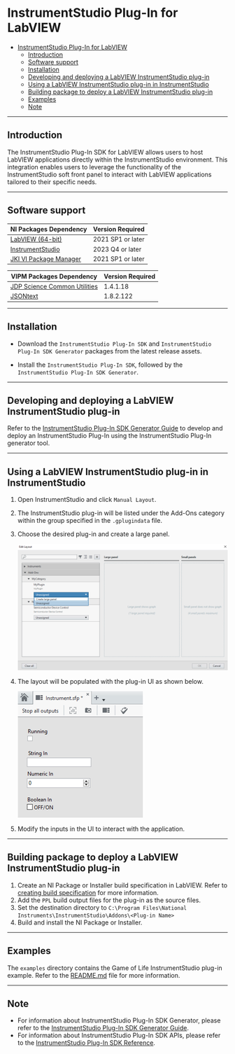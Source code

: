 # InstrumentStudio Plug-In for LabVIEW

- [InstrumentStudio Plug-In for LabVIEW](#instrumentstudio-plug-in-for-labview)
  - [Introduction](#introduction)
  - [Software support](#software-support)
  - [Installation](#installation)
  - [Developing and deploying a LabVIEW InstrumentStudio plug-in](#developing-and-deploying-a-labview-instrumentstudio-plug-in)
  - [Using a LabVIEW InstrumentStudio plug-in in InstrumentStudio](#using-a-labview-instrumentstudio-plug-in-in-instrumentstudio)
  - [Building package to deploy a LabVIEW InstrumentStudio plug-in](#building-package-to-deploy-a-labview-instrumentstudio-plug-in)
  - [Examples](#examples)
  - [Note](#note)

---

## Introduction

The InstrumentStudio Plug-In SDK for LabVIEW allows users to host LabVIEW
applications directly within the InstrumentStudio environment. This integration
enables users to leverage the functionality of the InstrumentStudio soft front
panel to interact with LabVIEW applications tailored to their specific needs.

---

## Software support

NI Packages Dependency | Version Required
--- | ---
[LabVIEW (64-bit)](https://www.ni.com/en/support/downloads/software-products/download.labview.html#443865) | 2021 SP1 or later
[InstrumentStudio](https://www.ni.com/en/support/downloads/software-products/download.instrumentstudio.html#544066) | 2023 Q4 or later
[JKI VI Package Manager](https://www.ni.com/en/support/downloads/tools-network/download.jki-vi-package-manager.html#443251) | 2021 SP1 or later

VIPM Packages Dependency | Version Required
--- | ---
[JDP Science Common Utilities](https://www.vipm.io/package/jdp_science_lib_common_utilities/) | 1.4.1.18
[JSONtext](https://www.vipm.io/package/jdp_science_jsontext/) | 1.8.2.122

---

## Installation

- Download the `InstrumentStudio Plug-In SDK` and `InstrumentStudio Plug-In SDK
  Generator` packages from the latest release assets.

- Install the `InstrumentStudio Plug-In SDK`, followed by the `InstrumentStudio
  Plug-In SDK Generator`.

---

## Developing and deploying a LabVIEW InstrumentStudio plug-in

Refer to the [InstrumentStudio Plug-In SDK Generator
Guide](./docs/InstrumentStudio%20Plug-In%20SDK%20Generator%20Guide.md) to
develop and deploy an InstrumentStudio Plug-In using the InstrumentStudio Plug-In
generator tool.

---

## Using a LabVIEW InstrumentStudio plug-in in InstrumentStudio

1. Open InstrumentStudio and click `Manual Layout`.
2. The InstrumentStudio plug-in will be listed under the Add-Ons category within
   the group specified in the `.gplugindata` file.
3. Choose the desired plug-in and create a large panel.  
  
   ![Edit Layout](./docs/images/InstrumentStudio%20Edit%20Layout.png)
4. The layout will be populated with the plug-in UI as shown below.  

   ![Plug-In SFP](./docs/images/InstrumentStudio%20Plug-In%20Soft%20Panel.png)
5. Modify the inputs in the UI to interact with the application.

---

## Building package to deploy a LabVIEW InstrumentStudio plug-in

1. Create an NI Package or Installer build specification in LabVIEW. Refer to
   [creating build
   specification](https://www.ni.com/docs/en-US/bundle/labview/page/building-and-distributing-applications.html)
   for more information.
2. Add the `PPL` build output files for the plug-in as the source files.
3. Set the destination directory to `C:\Program Files\National
   Instruments\InstrumentStudio\Addons\<Plug-in Name>`
4. Build and install the NI Package or Installer.

---

## Examples

The `examples` directory contains the Game of Life InstrumentStudio plug-in
example. Refer to the [README.md](./examples/Game%20of%20Life/README.md) file
for more information.

---

## Note

- For information about InstrumentStudio Plug-In SDK Generator, please refer to
  the [InstrumentStudio Plug-In SDK Generator
  Guide](./docs/InstrumentStudio%20Plug-In%20SDK%20Generator%20Guide.md).
- For information about InstrumentStudio Plug-In SDK APIs, please refer to the
  [InstrumentStudio Plug-In SDK
  Reference](./docs/InstrumentStudio%20Plug-In%20SDK%20Reference.md).
